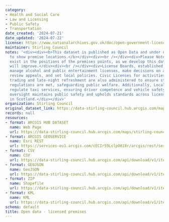 ```yaml
---
category:
- Health and Social Care
- Law and Licensing
- Public Safety
- Transportation
date_created: '2024-07-21'
date_updated: '2024-07-22'
license: https://www.nationalarchives.gov.uk/doc/open-government-licence/version/3/
maintainer: Stirling Council
notes: '<div><div><b>This dataset is published as Open Data and under development
  to show premise locations.</b></div><div><br /></div><div>Please Note: some errors
  exist in the positions of the premises points, as we develop this dataset the accuracy
  will improve.</div><div><br /></div><div>License Boards, established by Local Authorities,
  manage alcohol and public entertainment licenses, make decisions on applications,
  review appeals, and set local policies. Civic Licenses for activities like street
  trading and late-night refreshment are also administered to ensure standards and
  regulations are met, safeguarding public welfare. Additionally, Local Authorities
  regulate taxi services, ensuring driver competence and vehicle safety. This comprehensive
  oversight maintains public safety and upholds standards across licensed activities
  in Scotland.</div></div>'
organization: Stirling Council
original_dataset_link: https://data-stirling-council.hub.arcgis.com/maps/stirling-council::open-data-licensed-premises
records: null
resources:
- format: ARCGIS HUB DATASET
  name: Web Page
  url: https://data-stirling-council.hub.arcgis.com/maps/stirling-council::open-data-licensed-premises
- format: ARCGIS GEOSERVICE
  name: Esri REST
  url: https://services-eu1.arcgis.com/cECIr59LclpO818r/arcgis/rest/services/open_data_licensed_premises/FeatureServer/0
- format: CSV
  name: CSV
  url: https://data-stirling-council.hub.arcgis.com/api/download/v1/items/5289d8b7951843bf99319fa4e04307dc/csv?layers=0
- format: GEOJSON
  name: GeoJSON
  url: https://data-stirling-council.hub.arcgis.com/api/download/v1/items/5289d8b7951843bf99319fa4e04307dc/geojson?layers=0
- format: ZIP
  name: Shapefile
  url: https://data-stirling-council.hub.arcgis.com/api/download/v1/items/5289d8b7951843bf99319fa4e04307dc/shapefile?layers=0
- format: KML
  name: KML
  url: https://data-stirling-council.hub.arcgis.com/api/download/v1/items/5289d8b7951843bf99319fa4e04307dc/kml?layers=0
schema: default
title: Open data - licensed premises
---
```

